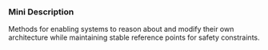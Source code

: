 ### Mini Description

Methods for enabling systems to reason about and modify their own architecture while maintaining stable reference points for safety constraints.
